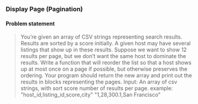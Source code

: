 ### Display Page (Pagination)

#### Problem statement
>You’re given an array of CSV strings representing search results. Results are sorted by a score initially. A
given host may have several listings that show up in these results. Suppose we want to show 12 results
per page, but we don’t want the same host to dominate the results. Write a function that will reorder
the list so that a host shows up at most once on a page if possible, but otherwise preserves the ordering.
Your program should return the new array and print out the results in blocks representing the pages.
Input: An array of csv strings, with sort score number of results per page. example:
"host_id,listing_id,score,city"
"1,28,300.1,San Francisco"
